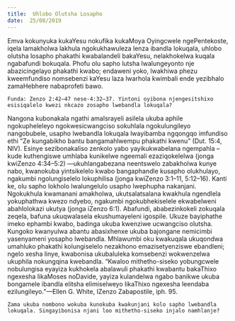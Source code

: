 ```yaml
---
title:  Uhlobo Olutsha Losapho
date:  25/08/2019
---
```


Emva kokunyuka kukaYesu nokufika kukaMoya Oyingcwele ngePentekoste, iqela lamakholwa lakhula ngokukhawuleza lenza ibandla lokuqala, uhlobo olutsha losapho phakathi kwabalandeli bakaYesu, nelakhokelwa kuqala ngabafundi bokuqala. Phofu olu sapho lutsha lwalungeyonto nje abazicingelayo phakathi kwabo; endaweni yoko, lwakhiwa phezu kweemfundiso nomsebenzi kaYesu laza lwarhola kwimbali ende yezibhalo zamaHebhere nabaprofeti bawo.

`Funda: Zenzo 2:42–47 nese-4:32–37. Yintoni oyibona njengesitshixo esisiqalelo kwezi nkcazo zosapho lwebandla lokuqala?`

Nangona kubonakala ngathi amaIsrayeli asilela ukuba aphile ngokupheleleyo ngokwesicwangciso sokuhlala ngokulungileyo nangobubele, usapho lwebandla lokuqala lwayibamba ngqongqo imfundiso ethi “Ze kungabikho bantu bangamahlwempu phakathi kwenu” (Dut. 15:4, NIV). Esinye sezibonakaliso zenkolo yabo yayikukwabelana ngempahla – kude kuthengiswe umhlaba kunikelwe ngeemali ezaziqokelelwa (jonga kwiZenzo 4:34–5:2) —ukuhlangabezana neentswelo zabakholwa kunye nabo, kwanokuba yintsikelelo kwabo bangaphandle kusapho olukhulayo, ngakumbi ngolungiselelo lokuphilisa (jonga kwiZenzo 3:1–11, 5:12–16). Kanti ke, olu sapho lokholo lwalungelulo usapho lwephupha nakanjani. Ngokukhula kwamanani amakholwa, ukutsalatsalana kwakhula ngendlela yokuphathwa kwezo ndyebo, ngakumbi ngokubhekiselele ekwabelweni abahlolokazi ukutya (jonga iZenzo 6:1). Abafundi, ababezinkokeli zokuqala zeqela, bafuna ukuqwalasela ekushumayeleni igospile. Ukuze bayiphathe imeko ephambi kwabo, badinga ukuba kwenziwe ucwangciso olutsha.  Kungoko kwanyulwa abantu abasixhenxe ukuba bajongane nemicimbi yasenyameni yosapho lwebandla. Mhlawumbi oku kwakuqala ukuqondwa umahluko phakathi kolungiselelo nezakhono emazisetyenziswe ebandleni; ngelo xesha linye, kwabonisa ukubaluleka komsebenzi wokwenzelwa ukuphila nokungqina kwebandla. “Kwaloo mithetho-siseko yobungcwele nobulungisa eyayiza kukhokela abalawuli phakathi kwabantu bakaThixo ngexesha likaMoses noDavide, yayiza kulandelwa ngabo banikwe ukuba bongamele ibandla elitsha elimiselweyo likaThixo ngexesha leendaba ezilungileyo.”—Ellen G. White, IZenzo Zabapostile, iph. 95.

`Zama ukuba nombono wokuba kunokuba kwakunjani kolo sapho lwebandla lokuqala. Singayibonisa njani loo mithetho-siseko injalo namhlanje?`
